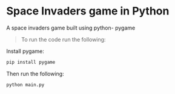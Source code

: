# Space Invaders game in Python

A space invaders game built using python- pygame

> To run the code run the following:

Install pygame:

```bash
pip install pygame
```

Then run the following:

```bash
python main.py
```